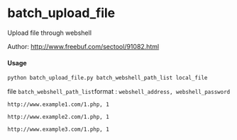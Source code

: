 # batch_upload_file

Upload file through webshell

Author: http://www.freebuf.com/sectool/91082.html

#### Usage

```bash
python batch_upload_file.py batch_webshell_path_list local_file
```

file `batch_webshell_path_list`format :  `webshell_address, webshell_password`

```
http://www.example1.com/1.php, 1

http://www.example2.com/1.php, 1

http://www.example3.com/1.php, 1
```

